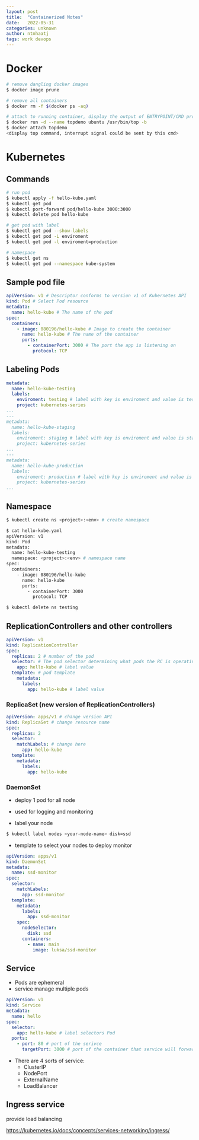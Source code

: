 ```yaml
---
layout: post
title:  "Containerized Notes"
date:   2022-05-31
categories: unknown
author: ntnhaatj
tags: work devops
---
```



# Docker
```sh
# remove dangling docker images
$ docker image prune

# remove all containers
$ docker rm -f $(docker ps -aq)

# attach to running container, display the output of ENTRYPOINT/CMD process
$ docker run -d --name topdemo ubuntu /usr/bin/top -b
$ docker attach topdemo
<display top command, interrupt signal could be sent by this cmd>
```

# Kubernetes

## Commands

```sh
# run pod
$ kubectl apply -f hello-kube.yaml
$ kubectl get pod
$ kubectl port-forward pod/hello-kube 3000:3000
$ kubectl delete pod hello-kube

# get pod with label
$ kubectl get pod --show-labels
$ kubectl get pod -L enviroment
$ kubectl get pod -l enviroment=production

# namespace
$ kubectl get ns
$ kubectl get pod --namespace kube-system
```

## Sample pod file

```yaml
apiVersion: v1 # Descriptor conforms to version v1 of Kubernetes API
kind: Pod # Select Pod resource
metadata:
  name: hello-kube # The name of the pod
spec:
  containers:
    - image: 080196/hello-kube # Image to create the container
      name: hello-kube # The name of the container
      ports:
        - containerPort: 3000 # The port the app is listening on 
          protocol: TCP
```

## Labeling Pods

```yaml
metadata:
  name: hello-kube-testing
  labels:
    enviroment: testing # label with key is enviroment and value is testing
    project: kubernetes-series
...
---
metadata:
  name: hello-kube-staging
  labels:
    enviroment: staging # label with key is enviroment and value is staging
    project: kubernetes-series
...
---
metadata:
  name: hello-kube-production
  labels:
    enviroment: production # label with key is enviroment and value is production
    project: kubernetes-series
...
```

## Namespace
```sh
$ kubectl create ns <project>:<env> # create namespace

$ cat hello-kube.yaml
apiVersion: v1
kind: Pod
metadata:
  name: hello-kube-testing
  namespace: <project>:<env> # namespace name
spec:
  containers:
    - image: 080196/hello-kube
      name: hello-kube
      ports:
        - containerPort: 3000
          protocol: TCP

$ kubectl delete ns testing
```

## ReplicationControllers and other controllers

```yaml
apiVersion: v1
kind: ReplicationController
spec:
  replicas: 2 # number of the pod
  selector: # The pod selector determining what pods the RC is operating on
    app: hello-kube # label value
  template: # pod template
    metadata:
      labels:
        app: hello-kube # label value
```

### ReplicaSet (new version of ReplicationControllers)

```yaml
apiVersion: apps/v1 # change version API
kind: ReplicaSet # change resource name
spec:
  replicas: 2
  selector:
    matchLabels: # change here 
      app: hello-kube
  template:
    metadata:
      labels:
        app: hello-kube
```

### DaemonSet

- deploy 1 pod for all node
- used for logging and monitoring

- label your node

```sh
$ kubectl label nodes <your-node-name> disk=ssd
```

- template to select your nodes to deploy monitor

```yaml
apiVersion: apps/v1
kind: DaemonSet
metadata:
  name: ssd-monitor
spec:
  selector:
    matchLabels:
      app: ssd-monitor
  template:
    metadata:
      labels:
        app: ssd-monitor
    spec:
      nodeSelector:
        disk: ssd
      containers:
        - name: main
          image: luksa/ssd-monitor
```

## Service

- Pods are ephemeral
- service manage multiple pods

```yaml
apiVersion: v1
kind: Service
metadata:
  name: hello
spec:
  selector:
    app: hello-kube # label selectors Pod
  ports:
    - port: 80 # port of the serivce
      targetPort: 3000 # port of the container that service will forward to 
```

- There are 4 sorts of service:
    - ClusterIP
    - NodePort
    - ExternalName
    - LoadBalancer

## Ingress service

provide load balancing

https://kubernetes.io/docs/concepts/services-networking/ingress/

